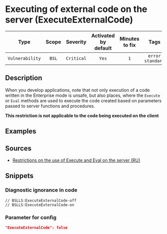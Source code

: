 # Executing of external code on the server (ExecuteExternalCode)

Type | Scope | Severity | Activated<br>by default | Minutes<br>to fix | Tags
:-: | :-: | :-: | :-: | :-: | :-:
`Vulnerability` | `BSL` | `Critical` | `Yes` | `1` | `error`<br>`standard`

<!-- Блоки выше заполняются автоматически, не трогать -->

## Description

<!-- Описание диагностики заполняется вручную. Необходимо понятным языком описать смысл и схему работу -->

When you develop applications, note that not only execution of a code written in the Enterprise mode is unsafe, but also places, where the `Execute` or `Eval` methods are used to execute the code created based on parameters passed to server functions and procedures.

**This restriction is not applicable to the code being executed on the client**

## Examples

<!-- В данном разделе приводятся примеры, на которые диагностика срабатывает, а также можно привести пример, как можно исправить ситуацию -->

## Sources

<!-- Необходимо указывать ссылки на все источники, из которых почерпнута информация для создания диагностики -->

- [Restrictions on the use of Execute and Eval on the server (RU)](https://its.1c.ru/db/v8std#content:770:hdoc)

## Snippets

<!-- Блоки ниже заполняются автоматически, не трогать -->

### Diagnostic ignorance in code

```bsl
// BSLLS:ExecuteExternalCode-off
// BSLLS:ExecuteExternalCode-on
```

### Parameter for config

```json
"ExecuteExternalCode": false
```
